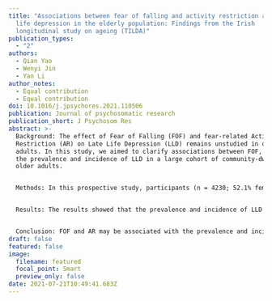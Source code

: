 ```yaml
---
title: "Associations between fear of falling and activity restriction and late
  life depression in the elderly population: Findings from the Irish
  longitudinal study on ageing (TILDA)"
publication_types:
  - "2"
authors:
  - Qian Yao
  - Wenyi Jin
  - Yan Li
author_notes:
  - Equal contribution
  - Equal contribution
doi: 10.1016/j.jpsychores.2021.110506
publication: Journal of psychosomatic research
publication_short: J Psychosom Res
abstract: >-
  Background: The effect of Fear of Falling (FOF) and fear-related Activity
  Restriction (AR) on Late Life Depression (LLD) remains unstudied in older
  adults. In this study, we aimed to clarify associations between FOF, AR and
  the prevalence and incidence of LLD in a large cohort of community-dwelling
  older adults.


  Methods: In this prospective study, participants (n = 4230; 52.1% female) aged ≥50 years completed the survey on whether they had FOF and AR at baseline. In addition, the Centre for Epidemiological Studies Depression (CESD) scale was used to evaluate LLD at baseline and after 2 years of follow-up. Moreover, LLD was defined by a CES-D score ≥ 16, at follow-up.


  Results: The results showed that the prevalence and incidence of LLD were 6.9% (n = 293) and 4.2% (n = 167), respectively. In addition, most of the respondents with LLD were female (64.9% vs 55.4%) and 50-59 years of age (50.9% vs 42.8%, all P < 0.05). Analysis of data from Wave 1 and 2 using logistic regression also demonstrated that the levels of FOF/AR was associated with 82.2% and 62.7% higher odds of prevalence [OR = 1.822, 95%CI: 1.272-2.612] and incidence [OR = 1.627, 95%CI: 1.085-2.440] of LLD, respectively in the fully adjusted models.


  Conclusion: FOF and AR may be associated with the prevalence and incidence of LLD. Additionally, the study highlighted the importance of assessing LLD in older adults with FOF and AR.
draft: false
featured: false
image:
  filename: featured
  focal_point: Smart
  preview_only: false
date: 2021-07-21T10:49:41.683Z
---
```

